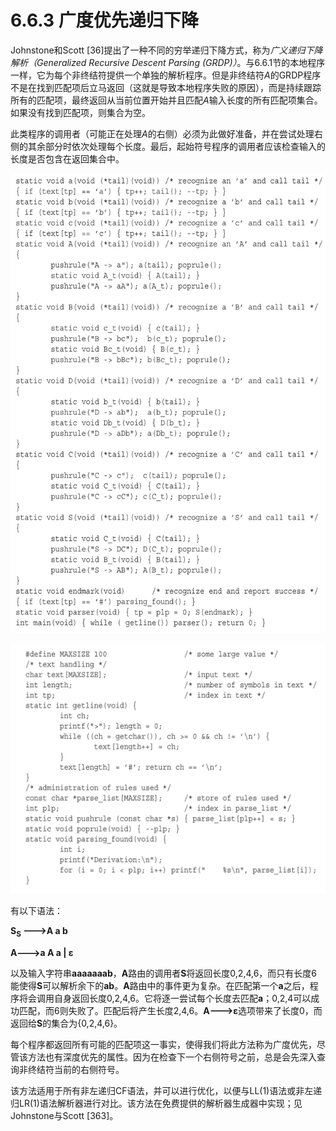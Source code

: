 # 6.6.3 广度优先递归下降

Johnstone和Scott [36]提出了一种不同的穷举递归下降方式，称为*广义递归下降解析（Generalized Recursive Descent Parsing (GRDP)）*。与6.6.1节的本地程序一样，它为每个非终结符提供一个单独的解析程序。但是非终结符*A*的GRDP程序不是在找到匹配项后立马返回（这就是导致本地程序失败的原因），而是持续跟踪所有的匹配项，最终返回从当前位置开始并且匹配*A*输入长度的所有匹配项集合。如果没有找到匹配项，则集合为空。

此类程序的调用者（可能正在处理*A*的右侧）必须为此做好准备，并在尝试处理右侧的其余部分时依次处理每个长度。最后，起始符号程序的调用者应该检查输入的长度是否包含在返回集合中。

![图6.6.3_1-Fig.6.13](../../img/6.6.3_1-Fig.6.13.png)

![图6.6.3_2-Fig.6.14](../../img/6.6.3_2-Fig.6.14.png)

有以下语法：

**S<sub>S</sub> --->A a b**

**A--->a A a | ε**

以及输入字符串**aaaaaaab**，**A**路由的调用者**S**将返回长度0,2,4,6，而只有长度6能使得**S**可以解析余下的**ab**。**A**路由中的事件更为复杂。在匹配第一个**a**之后，程序将会调用自身返回长度0,2,4,6。它将逐一尝试每个长度去匹配**a**；0,2,4可以成功匹配，而6则失败了。匹配后将产生长度2,4,6。**A--->ε**选项带来了长度0，而返回给**S**的集合为{0,2,4,6}。

每个程序都返回所有可能的匹配项这一事实，使得我们将此方法称为广度优先，尽管该方法也有深度优先的属性。因为在检查下一个右侧符号之前，总是会先深入查询非终结符当前的右侧符号。

该方法适用于所有非左递归CF语法，并可以进行优化，以便与LL(1)语法或非左递归LR(1)语法解析器进行对比。该方法在免费提供的解析器生成器中实现；见Johnstone与Scott [363]。